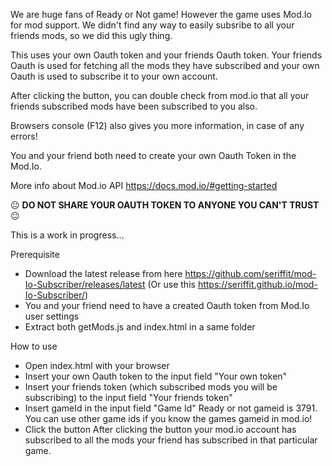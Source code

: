 We are huge fans of Ready or Not game! However the game uses Mod.Io for mod support. We didn't find any way to easily subsribe to all your friends mods, so we did this ugly thing.

This uses your own Oauth token and your friends Oauth token. Your friends Oauth is used for fetching all the mods they have subscribed and your own Oauth is used to subscribe it to your own account.

After clicking the button, you can double check from mod.io that all your friends subscribed mods have been subscribed to you also.

Browsers console (F12) also gives you more information, in case of any errors!

You and your friend both need to create your own Oauth Token in the Mod.Io.

More info about Mod.io API https://docs.mod.io/#getting-started

😐 <b>DO NOT SHARE YOUR OAUTH TOKEN TO ANYONE YOU CAN'T TRUST</b> 😐


This is a work in progress...


Prerequisite
- Download the latest release from here https://github.com/seriffit/mod-Io-Subscriber/releases/latest (Or use this https://seriffit.github.io/mod-Io-Subscriber/)
- You and your friend need to have a created Oauth token from Mod.Io user settings
- Extract both getMods.js and index.html in a same folder

How to use
- Open index.html with your browser
- Insert your own Oauth token to the input field "Your own token"
- Insert your friends token (which subscribed mods you will be subscribing) to the input field "Your friends token"
- Insert gameId in the input field "Game Id" Ready or not gameid is 3791. You can use other game ids if you know the games gameid in mod.io!
- Click the button
After clicking the button your mod.io account has subscribed to all the mods your friend has subscribed in that particular game.


